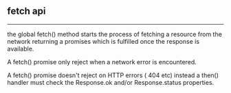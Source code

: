 ## fetch api
-----------------

the global fetch() method starts the process of fetching a resource from the network
returning a promises which is fulfilled once the response is available.

A fetch() promise only reject when a network error is encountered.

A fetch() promise doesn't reject on HTTP errors ( 404 etc) instead a then()
handler must check the Response.ok and/or Response.status properties.
